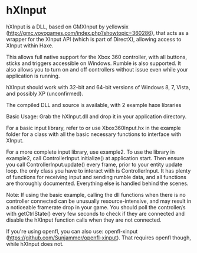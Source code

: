 hXInput
=======

hXInput is a DLL, based on GMXInput by yellowsix (http://gmc.yoyogames.com/index.php?showtopic=360286),
that acts as a wrapper for the XInput API (which is part of DirectX), allowing access to XInput within Haxe.

This allows full native support for the Xbox 360 controller, with all buttons, sticks and triggers accessible on Windows.
Rumble is also supported. It also allows you to turn on and off controllers without issue even while your
application is running.

hXInput should work with 32-bit and 64-bit versions of Windows 8, 7, Vista, and possibly XP (unconfirmed).

The compiled DLL and source is available, with 2 example haxe libraries

Basic Usage:
Grab the hXInput.dll and drop it in your application directory. 

For a basic input library, refer to or use Xbox360Input.hx in the example
folder for a class with all the basic necessary functions to interface with XInput.

For a more complete input library, use example2. To use the library in example2, call ControllerInput.initialize() at application start.
Then ensure you call ControllerInput.update() every frame, prior to your entity update loop. the only class you have to interact with is ControllerInput.
It has plenty of functions for receiving input and sending rumble data, and all functions are thoroughly documented.
Everything else is handled behind the scenes.

Note: If using the basic example, calling the dll functions when there is no controller connected can be unusually resource-intensive, 
and may result in a noticeable framerate drop in your game. You should poll the controller/s with
getCtrlState() every few seconds to check if they are connected and disable the hXInput function calls when
they are not connected.

If you're using openfl, you can also use: openfl-xinput (https://github.com/Sunjammer/openfl-xinput).
That requires openfl though, while hXInput does not.
